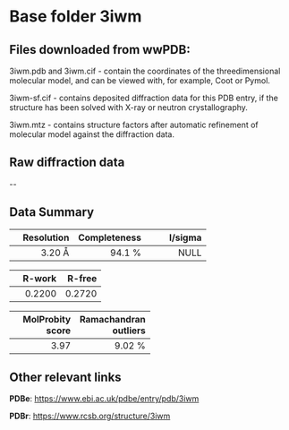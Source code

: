 # Base folder 3iwm

## Files downloaded from wwPDB:

3iwm.pdb and 3iwm.cif - contain the coordinates of the threedimensional molecular model, and can be viewed with, for example, Coot or Pymol.

3iwm-sf.cif - contains deposited diffraction data for this PDB entry, if the structure has been solved with X-ray or neutron crystallography.

3iwm.mtz - contains structure factors after automatic refinement of molecular model against the diffraction data.

## Raw diffraction data

--<br> 

## Data Summary
|   | Resolution | Completeness| I/sigma |
|---|-------------:|----------------:|--------------:|
|   |3.20 Å|94.1  %|<img width=50/>NULL |

|   | **R-work**| **R-free**   
|---|-------------:|----------------:|           
||0.2200|0.2720|

|   |**MolProbity<br>score**| **Ramachandran<br>outliers** 
|---|-------------:|----------------:|
||3.97|9.02 %|

## Other relevant links 
**PDBe**:  https://www.ebi.ac.uk/pdbe/entry/pdb/3iwm
 
**PDBr**: https://www.rcsb.org/structure/3iwm 

